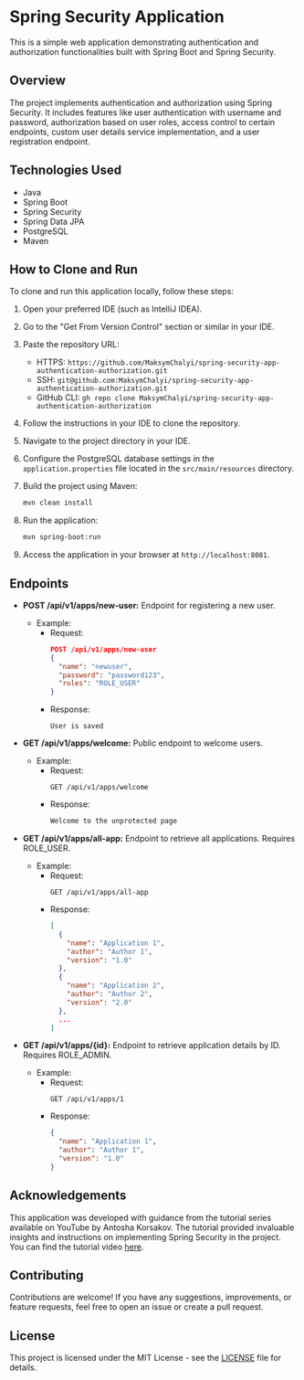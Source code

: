 # Spring Security Application

This is a simple web application demonstrating authentication and authorization functionalities built with Spring Boot and Spring Security.

## Overview

The project implements authentication and authorization using Spring Security. It includes features like user authentication with username and password, authorization based on user roles, access control to certain endpoints, custom user details service implementation, and a user registration endpoint.

## Technologies Used

- Java
- Spring Boot
- Spring Security
- Spring Data JPA
- PostgreSQL
- Maven

## How to Clone and Run

To clone and run this application locally, follow these steps:

1. Open your preferred IDE (such as IntelliJ IDEA).

2. Go to the "Get From Version Control" section or similar in your IDE.

3. Paste the repository URL:
   - HTTPS: `https://github.com/MaksymChalyi/spring-security-app-authentication-authorization.git`
   - SSH: `git@github.com:MaksymChalyi/spring-security-app-authentication-authorization.git`
   - GitHub CLI: `gh repo clone MaksymChalyi/spring-security-app-authentication-authorization`

4. Follow the instructions in your IDE to clone the repository.

5. Navigate to the project directory in your IDE.

6. Configure the PostgreSQL database settings in the `application.properties` file located in the `src/main/resources` directory.

7. Build the project using Maven:
   ```bash
   mvn clean install
   ```

8. Run the application:
   ```bash
   mvn spring-boot:run
   ```

9. Access the application in your browser at `http://localhost:8081`.

## Endpoints

- **POST /api/v1/apps/new-user:** Endpoint for registering a new user.
  - Example:
    - Request:
      ```json
      POST /api/v1/apps/new-user
      {
        "name": "newuser",
        "password": "password123",
        "roles": "ROLE_USER"
      }
      ```
    - Response:
      ```plaintext
      User is saved
      ```

- **GET /api/v1/apps/welcome:** Public endpoint to welcome users.
  - Example:
    - Request:
      ```http
      GET /api/v1/apps/welcome
      ```
    - Response:
      ```html
      Welcome to the unprotected page
      ```

- **GET /api/v1/apps/all-app:** Endpoint to retrieve all applications. Requires ROLE_USER.
  - Example:
    - Request:
      ```http
      GET /api/v1/apps/all-app
      ```
    - Response:
      ```json
      [
        {
          "name": "Application 1",
          "author": "Author 1",
          "version": "1.0"
        },
        {
          "name": "Application 2",
          "author": "Author 2",
          "version": "2.0"
        },
        ...
      ]
      ```

- **GET /api/v1/apps/{id}:** Endpoint to retrieve application details by ID. Requires ROLE_ADMIN.
  - Example:
    - Request:
      ```http
      GET /api/v1/apps/1
      ```
    - Response:
      ```json
      {
        "name": "Application 1",
        "author": "Author 1",
        "version": "1.0"
      }
      ```

## Acknowledgements

This application was developed with guidance from the tutorial series available on YouTube by Antosha Korsakov. The tutorial provided invaluable insights and instructions on implementing Spring Security in the project. You can find the tutorial video [here](https://youtu.be/U1y8GsJ8CQs).

## Contributing

Contributions are welcome! If you have any suggestions, improvements, or feature requests, feel free to open an issue or create a pull request.

## License

This project is licensed under the MIT License - see the [LICENSE](LICENSE) file for details.
```
